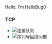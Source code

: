 Hello, I'm HelloBug0

### TCP
  - ![连接队列](https://hellobug0.github.io/tcp/%E8%BF%9E%E6%8E%A5%E9%98%9F%E5%88%97)
  - ![序列号回绕问题](https://hellobug0.github.io/tcp/%E5%BA%8F%E5%88%97%E5%8F%B7%E5%9B%9E%E7%BB%95%E9%97%AE%E9%A2%98)
